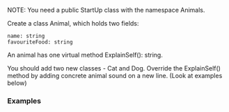 NOTE: You need a public StartUp class with the namespace Animals.

Create a class Animal, which holds two fields:

	name: string
	favouriteFood: string
  
An animal has one virtual method ExplainSelf(): string.

You should add two new classes - Cat and Dog. Override the ExplainSelf() method by adding concrete animal sound on a new line. (Look at examples below) 

### Examples

